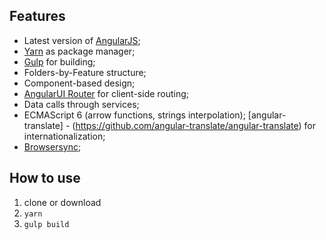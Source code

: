 ## Features

- Latest version of [AngularJS](https://angularjs.org);
- [Yarn](https://yarnpkg.com/lang/en/) as package manager;
- [Gulp](https://gulpjs.com) for building;
- Folders-by-Feature structure;
- Component-based design;
- [AngularUI Router](http://angular-ui.github.io/ui-router/) for client-side routing;
- Data calls through services;
- ECMAScript 6 (arrow functions, strings interpolation);
  [angular-translate] - (https://github.com/angular-translate/angular-translate) for internationalization;
- [Browsersync](https://browsersync.io/);

## How to use

1. clone or download
2. `yarn`
3. `gulp build`
